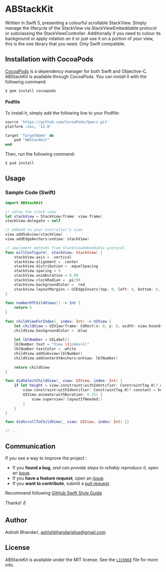 # ABStackKit

Written in Swift 5, presenting a colourful scrollable StackView. Simply manage the lifecycle of the StackView via StackViewEmbeddable protocol or subclassing the StackViewController. Additionally if you need to colour its background or apply rotation on it or just use it on a portion of your view, this is the one library that you need. Only Swift compatible.


## Installation with CocoaPods

[CocoaPods](http://cocoapods.org) is a dependency manager for both Swift and Objective-C. ABStackKit is available through CocoaPods. You can install it with the following command:

```bash
$ gem install cocoapods
```

#### Podfile

To install it, simply add the following line to your Podfile:

```ruby
source 'https://github.com/CocoaPods/Specs.git'
platform :ios, '12.0'

target 'TargetName' do
    pod "ABStackKit"
end
```
Then, run the following command:

```bash
$ pod install
```

## Usage
### Sample Code (Swift)

```swift
import ABStackKit

// setup the stack view
let stackView = StackView(frame: view.frame)
stackView.delegate = self

// embedd to your controller's view
view.addSubview(stackView)
view.addEdgeAnchors(onView: stackView)

// implement methods from StackViewEmbeddable protocol
func willConfigure(_ stackView: StackView) {
    stackView.axis = .vertical
    stackView.alignment = .center
    stackView.distribution = .equalSpacing
    stackView.spacing = 9
    stackView.animDuration = 0.99
    stackView.clockRadian = .pi/99
    stackView.backgroundColor = .red
    stackView.layoutMargins = UIEdgeInsets(top: 9, left: 9, bottom: 9, right: 9)
}
    
func numberOfChildViews() -> Int {
    return 6
}
    
func childViewForIndex(_ index: Int) -> UIView {
    let childView = UIView(frame: CGRect(x: 0, y: 0, width: view.bounds.width/2, height: view.bounds.height/2))
    childView.backgroundColor = .blue
    
    let lblNumber = UILabel()
    lblNumber.text = "View \(index+1)"
    lblNumber.textColor = .white
    childView.addSubview(lblNumber)
    childView.addCenterXYAnchors(onView: lblNumber)
    
    return childView
}

func didSelectChildView(_ view: UIView, index: Int) {
    if let height = view.constraint(withIdentifier: ConstraintTag.H)?.constant {
	    view.constraint(withIdentifier: ConstraintTag.H)?.constant = height/2
	    UIView.animate(withDuration: 0.25) {
	        view.superview?.layoutIfNeeded()
	    }
    }
}

func didScrollToChildView(_ view: UIView, index: Int) {}

// ...
```

## Communication

If you see a way to improve the project :

- If you **found a bug**, _and can provide steps to reliably reproduce it_, open an [issue][].
- If you **have a feature request**, open an [issue][].
- If you **want to contribute**, submit a [pull request].

Recommend following [GitHub Swift Style Guide][]

Thanks! :v:

[issue]: https://github.com/iashishbhandari/ABStackKit/issues
[pull request]: https://github.com/iashishbhandari/ABStackKit/pulls
[GitHub Swift Style Guide]: https://github.com/github/swift-style-guide

## Author

Ashish Bhandari, ashishbhandariplus@gmail.com

## License

ABStackKit is available under the MIT license. See the [`LICENSE`](LICENSE) file for more info.

